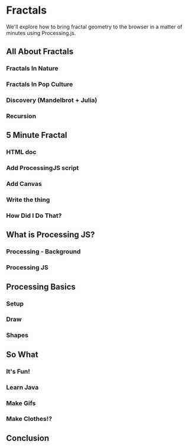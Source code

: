 # Fractals

We'll explore how to bring fractal geometry to the browser in a matter of minutes using Processing.js.

## All About Fractals

### Fractals In Nature
### Fractals In Pop Culture
### Discovery (Mandelbrot + Julia)
### Recursion


## 5 Minute Fractal

### HTML doc
### Add ProcessingJS script
### Add Canvas
### Write the thing
### How Did I Do That?


## What is Processing JS?

### Processing - Background
### Processing JS

## Processing Basics

### Setup

### Draw

### Shapes


## So What

### It's Fun!
### Learn Java
### Make Gifs
### Make Clothes!?


## Conclusion
